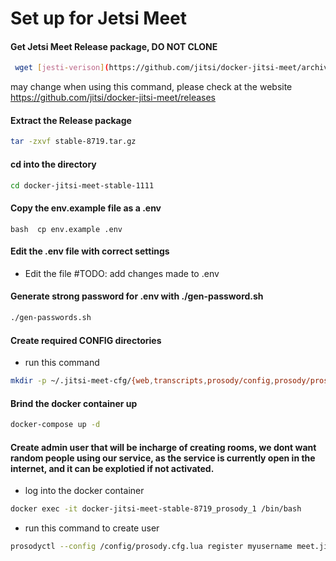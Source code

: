 
# Set up for Jetsi Meet

#### Get Jetsi Meet Release package, DO NOT CLONE 
```bash
 wget [jesti-verison](https://github.com/jitsi/docker-jitsi-meet/archive/refs/tags/stable-8719.tar.gz)   
```
may change when using this command, please check at the website https://github.com/jitsi/docker-jitsi-meet/releases

#### Extract the Release package 

```bash
tar -zxvf stable-8719.tar.gz
```

#### cd into the directory 
```bash
cd docker-jitsi-meet-stable-1111
````

#### Copy the env.example file as a .env
```bash  cp env.example .env```

#### Edit the .env file with correct settings 

- Edit the file #TODO: add changes made to .env

#### Generate strong password for .env with ./gen-password.sh
```bash
./gen-passwords.sh
```
#### Create required CONFIG directories
- run this command 
```bash 
mkdir -p ~/.jitsi-meet-cfg/{web,transcripts,prosody/config,prosody/prosody-plugins-custom,jicofo,jvb,jigasi,jibri}
```

#### Brind the docker container up
```bash 
docker-compose up -d
```

#### Create admin user that will be incharge of creating rooms, we dont want random people using our service, as the service is currently open in the internet, and it can be explotied if not activated.
- log into the docker container
```bash 
docker exec -it docker-jitsi-meet-stable-8719_prosody_1 /bin/bash
```

- run this command to create user
```bash
prosodyctl --config /config/prosody.cfg.lua register myusername meet.jitsi averystrongpassword
```

